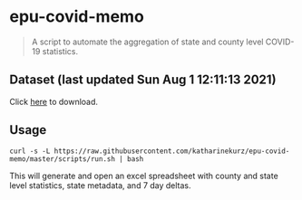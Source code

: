 # epu-covid-memo

> A script to automate the aggregation of state and county level COVID-19 statistics.

<!-- tmpl start -->

## Dataset (last updated Sun Aug  1 12:11:13 2021)

Click [here](https://covid-artifacts.s3.amazonaws.com/records/2021-8-1-121112-covid_artifact.xls) to download.

<!-- tmpl end -->

## Usage

```
curl -s -L https://raw.githubusercontent.com/katharinekurz/epu-covid-memo/master/scripts/run.sh | bash
```

This will generate and open an excel spreadsheet with county and state level statistics, state metadata, and 7 day deltas.